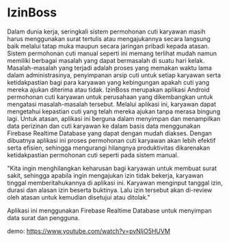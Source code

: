 # IzinBoss

  Dalam dunia kerja, seringkali sistem permohonan cuti karyawan masih harus menggunakan surat tertulis atau mengajukannya secara langsung baik melalui tatap muka maupun secara jaringan pribadi kepada atasan. Sistem permohonan cuti manual seperti ini memang terlihat mudah namun memiliki berbagai masalah yang dapat bermasalah di suatu hari kelak. Masalah-masalah yang terjadi adalah  proses yang memakan waktu lama dalam administrasinya, penyimpanan arsip cuti untuk setiap karyawan serta ketidakpastian bagi para karyawan yang kebingungan apakah cuti yang mereka ajukan diterima atau tidak.
  IzinBoss merupakan aplikasi Android permohonan cuti karyawan untuk perusahaan yang dikembangkan untuk mengatasi masalah-masalah tersebut. Melalui aplikasi ini, karyawan dapat mengetahui kepastian cuti yang telah mereka ajukan tanpa merasa bingung lagi. Untuk atasan, aplikasi ini berguna dalam menyimpan dan menampilkan data perizinan dan cuti karyawan ke dalam basis data menggunakan Firebase Realtime Database yang dapat dengan mudah diakses. Dengan dibuatnya aplikasi ini proses permohonan cuti karyawan akan lebih efektif serta efisien, sehingga mengurangi hilangnya produktivitas dikarenakan ketidakpastian permohonan cuti seperti pada sistem manual.

"Kita ingin menghilangkan keharusan bagi karyawan untuk membuat surat sakit, sehingga apabila ingin mengajukan izin tidak bekerja, karyawan tinggal memberitahukannya di aplikasi ini. Karyawan menginput tanggal izin, durasi dan alasan izin beserta buktinya. Lalu izin tersebut akan di-review oleh atasan untuk kemudian disetujui atau ditolak."

Aplikasi ini menggunakan Firebase Realtime Database untuk menyimpan data surat dan pengguna.

demo:
https://www.youtube.com/watch?v=pvNljO5HUVM
